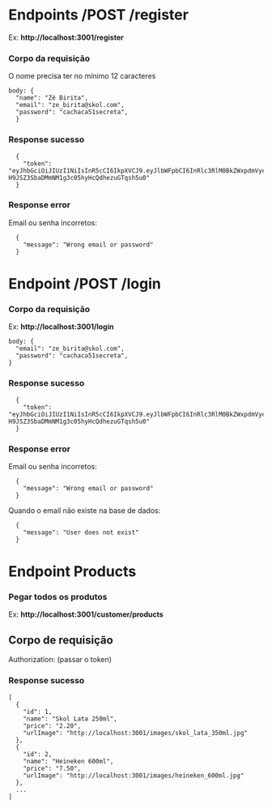 # Endpoints /POST /register
Ex: **http://localhost:3001/register**

### Corpo da requisição
O nome precisa ter no mínimo 12 caracteres
```
body: {
  "name": "Zé Birita",
  "email": "ze_birita@skol.com",
  "password": "cachaca51secreta",
  }
```

### Response sucesso
```
  {
	"token": "eyJhbGciOiJIUzI1NiIsInR5cCI6IkpXVCJ9.eyJlbWFpbCI6InRlc3RlM0BkZWxpdmVyeWFwcC5jb20iLCJpYXQiOjE2NTE2MTA1NTQsImV4cCI6MTY1MTY5Njk1NH0.RhA5-H9JSZ3SbaDMmNM1g3c05hyHcQdhezuGTqsh5u0"
  }
```

### Response error
Email ou senha incorretos:
```
  {
    "message": "Wrong email or password"
  }
```

# Endpoint /POST /login
### Corpo da requisição

Ex: **http://localhost:3001/login**
```
body: {
  "email": "ze_birita@skol.com",
  "password": "cachaca51secreta",
}
```

### Response sucesso
```
  {
	"token": "eyJhbGciOiJIUzI1NiIsInR5cCI6IkpXVCJ9.eyJlbWFpbCI6InRlc3RlM0BkZWxpdmVyeWFwcC5jb20iLCJpYXQiOjE2NTE2MTA1NTQsImV4cCI6MTY1MTY5Njk1NH0.RhA5-H9JSZ3SbaDMmNM1g3c05hyHcQdhezuGTqsh5u0"
  }
```

### Response error
Email ou senha incorretos:
```
  {
    "message": "Wrong email or password"
  }
```

Quando o email não existe na base de dados:
```
  {
    "message": "User does not exist"
  }
```

# Endpoint Products

### Pegar todos os produtos
Ex: **http://localhost:3001/customer/products**
 
## Corpo de requisição

Authorization: (passar o token)

### Response sucesso

```
[
  {
    "id": 1,
    "name": "Skol Lata 250ml",
    "price": "2.20",
    "urlImage": "http://localhost:3001/images/skol_lata_350ml.jpg"
  },
  {
    "id": 2,
    "name": "Heineken 600ml",
    "price": "7.50",
    "urlImage": "http://localhost:3001/images/heineken_600ml.jpg"
  },
  ...
]
```